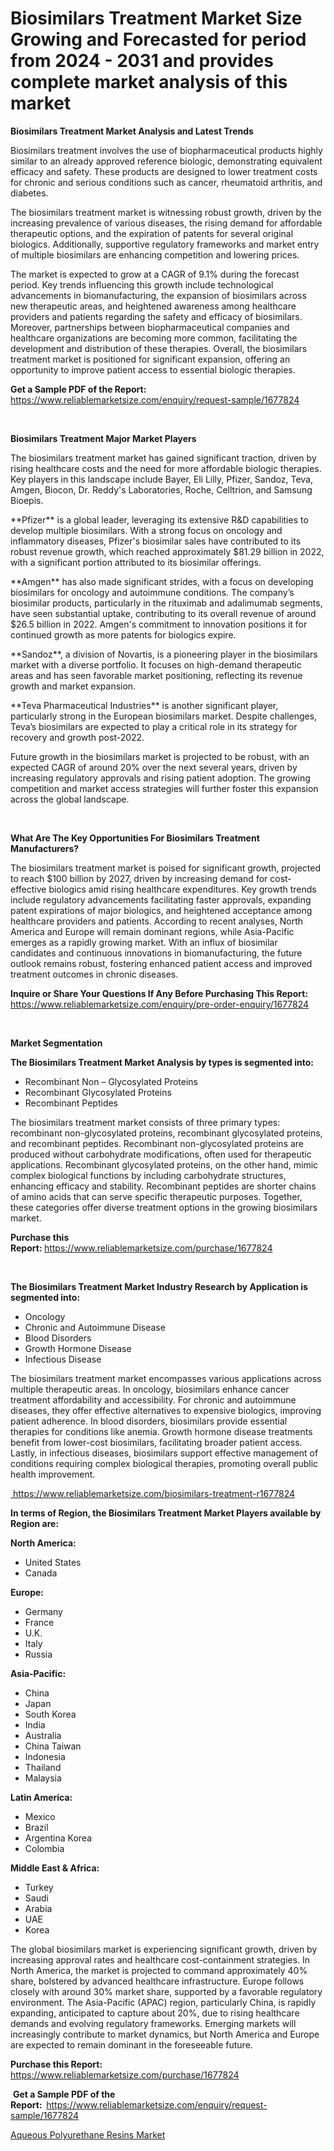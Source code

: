 <p><h1>Biosimilars Treatment Market Size Growing and Forecasted for period from 2024 - 2031 and provides complete market analysis of this market</h1></p><p><strong>Biosimilars Treatment Market Analysis and Latest Trends</strong></p>
<p><p>Biosimilars treatment involves the use of biopharmaceutical products highly similar to an already approved reference biologic, demonstrating equivalent efficacy and safety. These products are designed to lower treatment costs for chronic and serious conditions such as cancer, rheumatoid arthritis, and diabetes.</p><p>The biosimilars treatment market is witnessing robust growth, driven by the increasing prevalence of various diseases, the rising demand for affordable therapeutic options, and the expiration of patents for several original biologics. Additionally, supportive regulatory frameworks and market entry of multiple biosimilars are enhancing competition and lowering prices.</p><p>The market is expected to grow at a CAGR of 9.1% during the forecast period. Key trends influencing this growth include technological advancements in biomanufacturing, the expansion of biosimilars across new therapeutic areas, and heightened awareness among healthcare providers and patients regarding the safety and efficacy of biosimilars. Moreover, partnerships between biopharmaceutical companies and healthcare organizations are becoming more common, facilitating the development and distribution of these therapies. Overall, the biosimilars treatment market is positioned for significant expansion, offering an opportunity to improve patient access to essential biologic therapies.</p></p>
<p><strong>Get a Sample PDF of the Report:&nbsp;</strong> <a href="https://www.reliablemarketsize.com/enquiry/request-sample/1677824?utm_campaign=1991&utm_medium=2&utm_source=Github&utm_content=ia&utm_term=28122024&utm_id=biosimilars-treatment">https://www.reliablemarketsize.com/enquiry/request-sample/1677824</a></p>
<p>&nbsp;</p>
<p><strong>Biosimilars Treatment Major Market Players</strong></p>
<p><p>The biosimilars treatment market has gained significant traction, driven by rising healthcare costs and the need for more affordable biologic therapies. Key players in this landscape include Bayer, Eli Lilly, Pfizer, Sandoz, Teva, Amgen, Biocon, Dr. Reddy's Laboratories, Roche, Celltrion, and Samsung Bioepis.</p><p>**Pfizer** is a global leader, leveraging its extensive R&D capabilities to develop multiple biosimilars. With a strong focus on oncology and inflammatory diseases, Pfizer's biosimilar sales have contributed to its robust revenue growth, which reached approximately $81.29 billion in 2022, with a significant portion attributed to its biosimilar offerings.</p><p>**Amgen** has also made significant strides, with a focus on developing biosimilars for oncology and autoimmune conditions. The company’s biosimilar products, particularly in the rituximab and adalimumab segments, have seen substantial uptake, contributing to its overall revenue of around $26.5 billion in 2022. Amgen's commitment to innovation positions it for continued growth as more patents for biologics expire.</p><p>**Sandoz**, a division of Novartis, is a pioneering player in the biosimilars market with a diverse portfolio. It focuses on high-demand therapeutic areas and has seen favorable market positioning, reflecting its revenue growth and market expansion.</p><p>**Teva Pharmaceutical Industries** is another significant player, particularly strong in the European biosimilars market. Despite challenges, Teva’s biosimilars are expected to play a critical role in its strategy for recovery and growth post-2022.</p><p>Future growth in the biosimilars market is projected to be robust, with an expected CAGR of around 20% over the next several years, driven by increasing regulatory approvals and rising patient adoption. The growing competition and market access strategies will further foster this expansion across the global landscape.</p></p>
<p>&nbsp;</p>
<p><strong>What Are The Key Opportunities For Biosimilars Treatment Manufacturers?</strong></p>
<p><p>The biosimilars treatment market is poised for significant growth, projected to reach $100 billion by 2027, driven by increasing demand for cost-effective biologics amid rising healthcare expenditures. Key growth trends include regulatory advancements facilitating faster approvals, expanding patent expirations of major biologics, and heightened acceptance among healthcare providers and patients. According to recent analyses, North America and Europe will remain dominant regions, while Asia-Pacific emerges as a rapidly growing market. With an influx of biosimilar candidates and continuous innovations in biomanufacturing, the future outlook remains robust, fostering enhanced patient access and improved treatment outcomes in chronic diseases.</p></p>
<p><strong>Inquire or Share Your Questions If Any Before Purchasing This Report:</strong> <a href="https://www.reliablemarketsize.com/enquiry/pre-order-enquiry/1677824?utm_campaign=1991&utm_medium=2&utm_source=Github&utm_content=ia&utm_term=28122024&utm_id=biosimilars-treatment">https://www.reliablemarketsize.com/enquiry/pre-order-enquiry/1677824</a></p>
<p>&nbsp;</p>
<p><strong>Market Segmentation</strong></p>
<p><strong>The Biosimilars Treatment Market Analysis by types is segmented into:</strong></p>
<p><ul><li>Recombinant Non – Glycosylated Proteins</li><li>Recombinant Glycosylated Proteins</li><li>Recombinant Peptides</li></ul></p>
<p><p>The biosimilars treatment market consists of three primary types: recombinant non-glycosylated proteins, recombinant glycosylated proteins, and recombinant peptides. Recombinant non-glycosylated proteins are produced without carbohydrate modifications, often used for therapeutic applications. Recombinant glycosylated proteins, on the other hand, mimic complex biological functions by including carbohydrate structures, enhancing efficacy and stability. Recombinant peptides are shorter chains of amino acids that can serve specific therapeutic purposes. Together, these categories offer diverse treatment options in the growing biosimilars market.</p></p>
<p><strong>Purchase this Report:&nbsp;</strong><a href="https://www.reliablemarketsize.com/purchase/1677824?utm_campaign=1991&utm_medium=2&utm_source=Github&utm_content=ia&utm_term=28122024&utm_id=biosimilars-treatment">https://www.reliablemarketsize.com/purchase/1677824</a></p>
<p>&nbsp;</p>
<p><strong>The Biosimilars Treatment Market Industry Research by Application is segmented into:</strong></p>
<p><ul><li>Oncology</li><li>Chronic and Autoimmune Disease</li><li>Blood Disorders</li><li>Growth Hormone Disease</li><li>Infectious Disease</li></ul></p>
<p><p>The biosimilars treatment market encompasses various applications across multiple therapeutic areas. In oncology, biosimilars enhance cancer treatment affordability and accessibility. For chronic and autoimmune diseases, they offer effective alternatives to expensive biologics, improving patient adherence. In blood disorders, biosimilars provide essential therapies for conditions like anemia. Growth hormone disease treatments benefit from lower-cost biosimilars, facilitating broader patient access. Lastly, in infectious diseases, biosimilars support effective management of conditions requiring complex biological therapies, promoting overall public health improvement.</p></p>
<p><a href="https://www.reliablemarketsize.com/biosimilars-treatment-r1677824?utm_campaign=1991&utm_medium=2&utm_source=Github&utm_content=ia&utm_term=28122024&utm_id=biosimilars-treatment">&nbsp;https://www.reliablemarketsize.com/biosimilars-treatment-r1677824</a></p>
<p><strong>In terms of Region, the Biosimilars Treatment Market Players available by Region are:</strong></p>
<p>
    <p> <strong> North America: </strong>
        <ul>
            <li>United States</li>
            <li>Canada</li>
        </ul>
        </p> 
    <p> <strong> Europe: </strong>
        <ul>
            <li>Germany</li>
            <li>France</li>
            <li>U.K.</li>
            <li>Italy</li>
            <li>Russia</li>
        </ul>
        </p> 
    <p> <strong> Asia-Pacific: </strong>
        <ul>
            <li>China</li>
            <li>Japan</li>
            <li>South Korea</li>
            <li>India</li>
            <li>Australia</li>
            <li>China Taiwan</li>
            <li>Indonesia</li>
            <li>Thailand</li>
            <li>Malaysia</li>
        </ul>
        </p> 
    <p> <strong> Latin America: </strong>
        <ul>
            <li>Mexico</li>
            <li>Brazil</li>
            <li>Argentina Korea</li>
            <li>Colombia</li>
        </ul>
        </p> 
    <p> <strong> Middle East & Africa: </strong>
        <ul>
            <li>Turkey</li>
            <li>Saudi</li>
            <li>Arabia</li>
            <li>UAE</li>
            <li>Korea</li>
        </ul>
    </p>
    </p>
<p><p>The global biosimilars market is experiencing significant growth, driven by increasing approval rates and healthcare cost-containment strategies. In North America, the market is projected to command approximately 40% share, bolstered by advanced healthcare infrastructure. Europe follows closely with around 30% market share, supported by a favorable regulatory environment. The Asia-Pacific (APAC) region, particularly China, is rapidly expanding, anticipated to capture about 20%, due to rising healthcare demands and evolving regulatory frameworks. Emerging markets will increasingly contribute to market dynamics, but North America and Europe are expected to remain dominant in the foreseeable future.</p></p>
<p><strong>Purchase this Report: </strong><a href="https://www.reliablemarketsize.com/purchase/1677824?utm_campaign=1991&utm_medium=2&utm_source=Github&utm_content=ia&utm_term=28122024&utm_id=biosimilars-treatment">https://www.reliablemarketsize.com/purchase/1677824</a></p>
<p>&nbsp;<strong>Get a Sample PDF of the Report:&nbsp;&nbsp;</strong><a href="https://www.reliablemarketsize.com/enquiry/request-sample/1677824?utm_campaign=1991&utm_medium=2&utm_source=Github&utm_content=ia&utm_term=28122024&utm_id=biosimilars-treatment">https://www.reliablemarketsize.com/enquiry/request-sample/1677824</a></p>
<p><strong></strong></p>
<p><p><a href="https://github.com/YashRP12/Market-Research-Report-List-6/blob/main/aqueous-polyurethane-resins-market.md?utm_campaign=1991&utm_medium=2&utm_source=Github&utm_content=ia&utm_term=28122024&utm_id=biosimilars-treatment">Aqueous Polyurethane Resins Market</a></p></p>